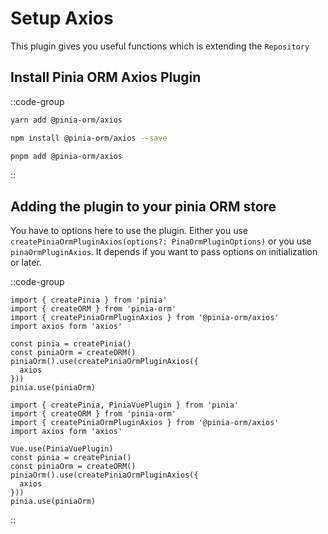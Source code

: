 # Setup Axios

This plugin gives you useful functions which is extending the `Repository`

## Install Pinia ORM Axios Plugin

::code-group
  ```bash [Yarn]
  yarn add @pinia-orm/axios
  ```
  ```bash [NPM]
  npm install @pinia-orm/axios --save
  ```
  ```bash [PNPM]
  pnpm add @pinia-orm/axios
  ```
::

## Adding the plugin to your pinia ORM store

You have to options here to use the plugin. Either you use `createPiniaOrmPluginAxios(options?: PinaOrmPluginOptions)`
or you use `pinaOrmPluginAxios`. It depends if you want to pass options on initialization or later.

::code-group
  ```js{}[Vue3]
  import { createPinia } from 'pinia'
  import { createORM } from 'pinia-orm'
  import { createPiniaOrmPluginAxios } from '@pinia-orm/axios'
  import axios form 'axios'

  const pinia = createPinia()
  const piniaOrm = createORM()
  piniaOrm().use(createPiniaOrmPluginAxios({
    axios
  }))
  pinia.use(piniaOrm)
  ```
  ```js{}[Vue2]
  import { createPinia, PiniaVuePlugin } from 'pinia'
  import { createORM } from 'pinia-orm'
  import { createPiniaOrmPluginAxios } from '@pinia-orm/axios'
  import axios form 'axios'

  Vue.use(PiniaVuePlugin)
  const pinia = createPinia()
  const piniaOrm = createORM()
  piniaOrm().use(createPiniaOrmPluginAxios({
    axios
  }))
  pinia.use(piniaOrm)
  ```
::


